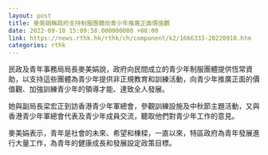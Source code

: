 ```yaml
---
layout: post
title: 麥美娟稱政府支持制服團體向青少年推廣正面價值觀
date: 2022-09-10 15:09:58.000000000 +08:00
link: https://news.rthk.hk/rthk/ch/component/k2/1666333-20220910.htm
categories: rthk
---
```


民政及青年事務局局長麥美娟說，政府向民間成立的青少年制服團體提供恆常資助，以支持這些團體為青少年提供非正規教育和訓練活動，向青少年推廣正面的價值觀、加強訓練青少年的領導才能、達致全人發展。

她與副局長梁宏正到訪香港青少年軍總會，參觀訓練設施及中秋節主題活動，又與香港青少年軍總會代表及青少年成員交流，聽取他們對青少年工作的意見。

麥美娟表示，青年是社會的未來、希望和棟樑，一直以來，特區政府為青年發展進行大量工作，為青年的健康成長和發展設定政策目標。
